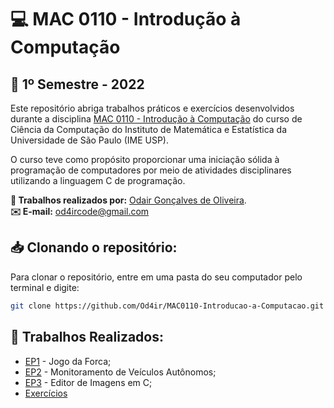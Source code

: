 # 💻 MAC 0110 - Introdução à Computação 
## 📅 1º Semestre - 2022

Este repositório abriga trabalhos práticos e exercícios desenvolvidos durante a disciplina [MAC 0110 - Introdução à Computação](https://uspdigital.usp.br/jupiterweb/obterDisciplina?nomdis=&sgldis=MAC0110) do curso de Ciência da Computação do Instituto de Matemática e Estatística da Universidade de São Paulo (IME USP).

O curso teve como propósito proporcionar uma iniciação sólida à programação de computadores por meio de atividades disciplinares utilizando a linguagem C de programação.

**👤 Trabalhos realizados por:** [Odair Gonçalves de Oliveira](https://github.com/Od4ir).  
**✉️ E-mail:** [od4ircode@gmail.com](mailto:od4ircode@gmail.com)
<br>

## 📥 Clonando o repositório:
Para clonar o repositório, entre em uma pasta do seu computador pelo terminal e digite:
```bash
git clone https://github.com/Od4ir/MAC0110-Introducao-a-Computacao.git
```

## 📝 Trabalhos Realizados:
- [EP1](https://github.com/Od4ir/MAC-0110/tree/main/EP1) - Jogo da Forca;
- [EP2](https://github.com/Od4ir/MAC-0110/tree/main/EP2) - Monitoramento de Veículos Autônomos;
- [EP3](https://github.com/Od4ir/MAC-0110/tree/main/EP3) - Editor de Imagens em C;
- [Exercícios](https://github.com/Od4ir/MAC-0110/tree/main/Exerc%C3%ADcios)

